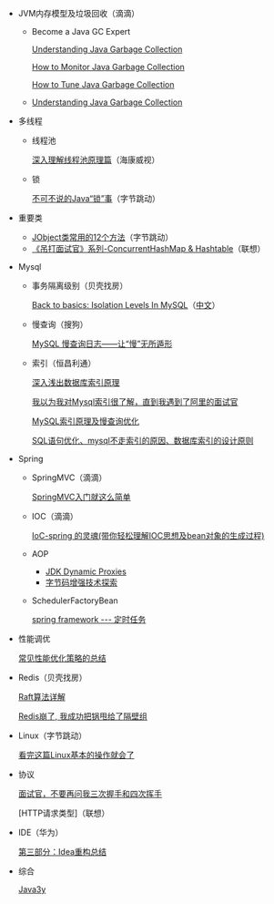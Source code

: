 * JVM内存模型及垃圾回收（滴滴）

  * Become a Java GC Expert

    [Understanding Java Garbage Collection](https://www.cubrid.org/blog/understanding-java-garbage-collection)
  
    [How to Monitor Java Garbage Collection](https://www.cubrid.org/blog/how-to-monitor-java-garbage-collection)
  
    [How to Tune Java Garbage Collection](https://www.cubrid.org/blog/how-to-tune-java-garbage-collection)
  
  * [Understanding Java Garbage Collection](https://www.azul.com/files/Understanding_Java_Garbage_Collection_v41.pdf)
  
* 多线程

  * 线程池

    [深入理解线程池原理篇](https://juejin.im/post/5c8896be5188257ec828072f)（海康威视）

  * 锁

    [不可不说的Java“锁”事](https://tech.meituan.com/2018/11/15/java-lock.html)（字节跳动）
  
* 重要类

  * [JObject类常用的12个方法](https://juejin.im/post/5db8270e6fb9a0205717ae93)（字节跳动）
  * [《吊打面试官》系列-ConcurrentHashMap & Hashtable](https://juejin.im/post/5df8d7346fb9a015ff64eaf9)（联想）

* Mysql

  * 事务隔离级别（贝壳找房）

    [Back to basics: Isolation Levels In MySQL](https://mydbops.wordpress.com/2018/06/22/back-to-basics-isolation-levels-in-mysql/)（[中文](./Mysql.thml)）

  * 慢查询（搜狗）

    [MySQL 慢查询日志——让“慢”无所遁形](https://juejin.im/post/58e7415e570c350057c59450)
  
  * 索引（恒昌利通）
  
    [深入浅出数据库索引原理](https://zhuanlan.zhihu.com/p/23624390)
    
    [我以为我对Mysql索引很了解，直到我遇到了阿里的面试官](https://juejin.im/post/5de85a66f265da33d21e68b7)
    
    [MySQL索引原理及慢查询优化](https://tech.meituan.com/2014/06/30/mysql-index.html)
    
    [SQL语句优化、mysql不走索引的原因、数据库索引的设计原则](https://www.cnblogs.com/95lyj/p/9343544.html)
  
* Spring

  * SpringMVC（滴滴）

    [SpringMVC入门就这么简单](https://juejin.im/post/5aaa67edf265da238f124762)
    
  * IOC（滴滴）
  
    [IoC-spring 的灵魂(带你轻松理解IOC思想及bean对象的生成过程)](https://juejin.im/post/593386ca2f301e00584f8036)
    
  * AOP
  
    * [JDK Dynamic Proxies](https://www.byteslounge.com/tutorials/jdk-dynamic-proxies)
    * [字节码增强技术探索](https://tech.meituan.com/2019/09/05/java-bytecode-enhancement.html)
  
  * SchedulerFactoryBean
  
    [spring framework --- 定时任务](https://www.jianshu.com/p/69e44b93bb47)
  
* 性能调优

  [常见性能优化策略的总结](https://tech.meituan.com/2016/12/02/performance-tunning.html)
  
* Redis（贝壳找房）

  [Raft算法详解](https://zhuanlan.zhihu.com/p/32052223)
  
  [Redis崩了, 我成功把锅甩给了隔壁组](https://juejin.im/post/5df5d282f265da33c4280d4c)
  
* Linux（字节跳动）

  [看完这篇Linux基本的操作就会了](https://zhuanlan.zhihu.com/p/36801617)
  
* 协议

  [面试官，不要再问我三次握手和四次挥手](https://juejin.im/post/5d9c284b518825095879e7a5)

  [HTTP请求类型]（联想）

* IDE（华为）

  [第三部分：Idea重构总结](https://segmentfault.com/a/1190000011451192)

* 综合

  [Java3y](https://github.com/ZhongFuCheng3y/3y)



